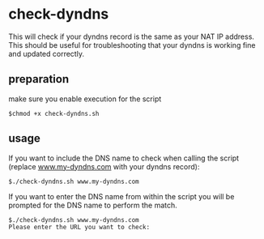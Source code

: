 # check-dyndns
This will check if your dyndns record is the same as your NAT IP address. This should be useful for troubleshooting that your dyndns is working fine and updated correctly.

## preparation
make sure you enable execution for the script
```
$chmod +x check-dyndns.sh
```

## usage
If you want to include the DNS name to check when calling the script (replace www.my-dyndns.com with your dyndns record):
```
$./check-dyndns.sh www.my-dyndns.com
```
If you want to enter the DNS name from within the script you will be prompted for the DNS name to perform the match.
```
$./check-dyndns.sh www.my-dyndns.com
Please enter the URL you want to check: 
```
